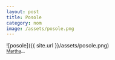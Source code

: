 ```yaml
---
layout: post
title: Posole
category: nom
image: /assets/posole.png 
---
```


![posole]({{ site.url }}/assets/posole.png)
<br>
<sub><a href="http://www.marthastewart.com/319047/chicken-posole" target="_blank">Martha</a>...</sub>

